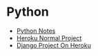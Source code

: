 # Python

- [Python Notes](./Notes)
- [Heroku Normal Project](./Notes/Normal_project_heroku.md)
- [Django Project On Heroku](./Notes/Django_project_heroku.md)
